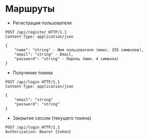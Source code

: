 # Маршруты

* Регистрация пользователя
```
POST /api/register HTTP/1.1
Content-Type: application/json

{
    "name": "string" - Имя пользователя (макс. 255 символов),
    "email": "string" - Email,
    "password": "string" - Пароль (мин. 4 символа)
}
```
* Получение токена
```
POST /api/login HTTP/1.1
Content-Type: application/json

{
    "email": "string" 
    "password": "string"
}
```
* Закрытие сессии (текущего токена)
```
POST /api/login HTTP/1.1
Authorization: Bearer {token}
```
